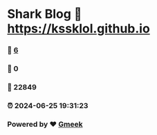 # Shark Blog :link: https://kssklol.github.io 
### :page_facing_up: [6](https://kssklol.github.io/tag.html) 
### :speech_balloon: 0 
### :hibiscus: 22849 
### :alarm_clock: 2024-06-25 19:31:23 
### Powered by :heart: [Gmeek](https://github.com/Meekdai/Gmeek)
